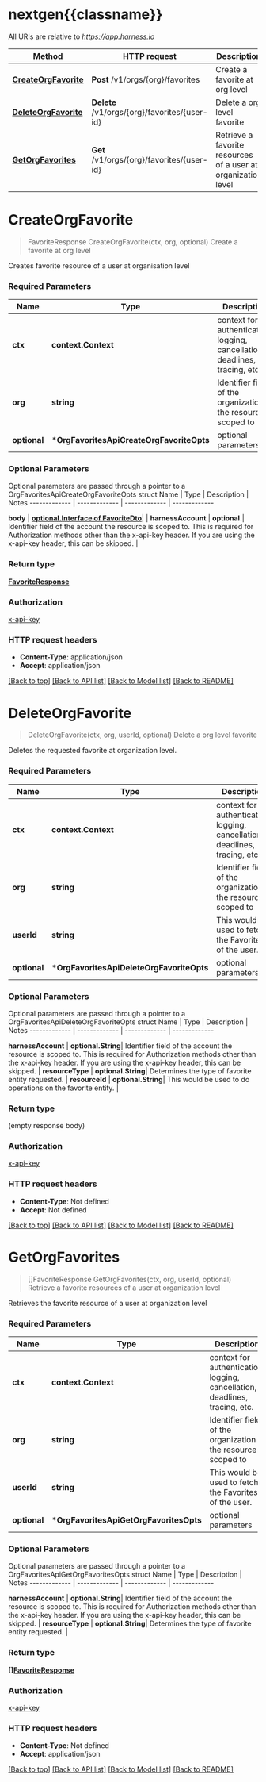# nextgen{{classname}}

All URIs are relative to *https://app.harness.io*

Method | HTTP request | Description
------------- | ------------- | -------------
[**CreateOrgFavorite**](OrgFavoritesApi.md#CreateOrgFavorite) | **Post** /v1/orgs/{org}/favorites | Create a favorite at org level
[**DeleteOrgFavorite**](OrgFavoritesApi.md#DeleteOrgFavorite) | **Delete** /v1/orgs/{org}/favorites/{user-id} | Delete a org level favorite
[**GetOrgFavorites**](OrgFavoritesApi.md#GetOrgFavorites) | **Get** /v1/orgs/{org}/favorites/{user-id} | Retrieve a favorite resources of a user at organization level

# **CreateOrgFavorite**
> FavoriteResponse CreateOrgFavorite(ctx, org, optional)
Create a favorite at org level

Creates favorite resource of a user at organisation level

### Required Parameters

Name | Type | Description  | Notes
------------- | ------------- | ------------- | -------------
 **ctx** | **context.Context** | context for authentication, logging, cancellation, deadlines, tracing, etc.
  **org** | **string**| Identifier field of the organization the resource is scoped to | 
 **optional** | ***OrgFavoritesApiCreateOrgFavoriteOpts** | optional parameters | nil if no parameters

### Optional Parameters
Optional parameters are passed through a pointer to a OrgFavoritesApiCreateOrgFavoriteOpts struct
Name | Type | Description  | Notes
------------- | ------------- | ------------- | -------------

 **body** | [**optional.Interface of FavoriteDto**](FavoriteDto.md)|  | 
 **harnessAccount** | **optional.**| Identifier field of the account the resource is scoped to. This is required for Authorization methods other than the x-api-key header. If you are using the x-api-key header, this can be skipped. | 

### Return type

[**FavoriteResponse**](FavoriteResponse.md)

### Authorization

[x-api-key](../README.md#x-api-key)

### HTTP request headers

 - **Content-Type**: application/json
 - **Accept**: application/json

[[Back to top]](#) [[Back to API list]](../README.md#documentation-for-api-endpoints) [[Back to Model list]](../README.md#documentation-for-models) [[Back to README]](../README.md)

# **DeleteOrgFavorite**
> DeleteOrgFavorite(ctx, org, userId, optional)
Delete a org level favorite

Deletes the requested favorite at organization level.

### Required Parameters

Name | Type | Description  | Notes
------------- | ------------- | ------------- | -------------
 **ctx** | **context.Context** | context for authentication, logging, cancellation, deadlines, tracing, etc.
  **org** | **string**| Identifier field of the organization the resource is scoped to | 
  **userId** | **string**| This would be used to fetch the Favorites of the user. | 
 **optional** | ***OrgFavoritesApiDeleteOrgFavoriteOpts** | optional parameters | nil if no parameters

### Optional Parameters
Optional parameters are passed through a pointer to a OrgFavoritesApiDeleteOrgFavoriteOpts struct
Name | Type | Description  | Notes
------------- | ------------- | ------------- | -------------


 **harnessAccount** | **optional.String**| Identifier field of the account the resource is scoped to. This is required for Authorization methods other than the x-api-key header. If you are using the x-api-key header, this can be skipped. | 
 **resourceType** | **optional.String**| Determines the type of favorite entity requested. | 
 **resourceId** | **optional.String**| This would be used to do operations on the favorite entity. | 

### Return type

 (empty response body)

### Authorization

[x-api-key](../README.md#x-api-key)

### HTTP request headers

 - **Content-Type**: Not defined
 - **Accept**: Not defined

[[Back to top]](#) [[Back to API list]](../README.md#documentation-for-api-endpoints) [[Back to Model list]](../README.md#documentation-for-models) [[Back to README]](../README.md)

# **GetOrgFavorites**
> []FavoriteResponse GetOrgFavorites(ctx, org, userId, optional)
Retrieve a favorite resources of a user at organization level

Retrieves the favorite resource of a user at organization level

### Required Parameters

Name | Type | Description  | Notes
------------- | ------------- | ------------- | -------------
 **ctx** | **context.Context** | context for authentication, logging, cancellation, deadlines, tracing, etc.
  **org** | **string**| Identifier field of the organization the resource is scoped to | 
  **userId** | **string**| This would be used to fetch the Favorites of the user. | 
 **optional** | ***OrgFavoritesApiGetOrgFavoritesOpts** | optional parameters | nil if no parameters

### Optional Parameters
Optional parameters are passed through a pointer to a OrgFavoritesApiGetOrgFavoritesOpts struct
Name | Type | Description  | Notes
------------- | ------------- | ------------- | -------------


 **harnessAccount** | **optional.String**| Identifier field of the account the resource is scoped to. This is required for Authorization methods other than the x-api-key header. If you are using the x-api-key header, this can be skipped. | 
 **resourceType** | **optional.String**| Determines the type of favorite entity requested. | 

### Return type

[**[]FavoriteResponse**](FavoriteResponse.md)

### Authorization

[x-api-key](../README.md#x-api-key)

### HTTP request headers

 - **Content-Type**: Not defined
 - **Accept**: application/json

[[Back to top]](#) [[Back to API list]](../README.md#documentation-for-api-endpoints) [[Back to Model list]](../README.md#documentation-for-models) [[Back to README]](../README.md)

